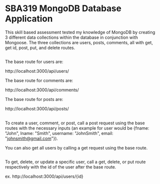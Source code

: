 # SBA319 MongoDB Database Application

This skill based assessment tested my knowledge of MongoDB by creating 3 different data collections within the database in conjunction with Mongoose. The three collections are users, posts, comments, all with get, get id, post, put, and delete routes. 

## 

The base route for users are:

http://localhost:3000/api/users/

The base route for comments are:

http://localhost:3000/api/comments/

The base route for posts are:

http://localhost:3000/api/posts/

##

To create a user, comment, or post, call a post request using the base routes with the necessary inputs (an example for user would be {fname: "John", lname: "Smith", username: "JohnSmith", email: "johnsmith@gmail.com"}).

You can also get all users by calling a get request using the base route.

##

To get, delete, or update a specific user, call a get, delete, or put route respectively with the id of the user after the base route. 

ex. http://localhost:3000/api/users/{id}





